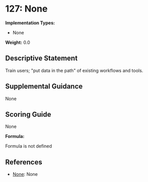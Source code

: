 # 127: None

**Implementation Types:**

- None

**Weight:** 0.0

## Descriptive Statement

Train users; "put data in the path" of existing workflows and tools.

## Supplemental Guidance

None

## Scoring Guide

None

**Formula:**

Formula is not defined

## References

- [None](None): None

